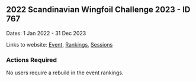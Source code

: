 ## 2022 Scandinavian Wingfoil Challenge 2023 - ID 767

Dates: 1 Jan 2022 - 31 Dec 2023

Links to website: [Event](https://www.gps-wingfoiling.com/default.aspx?mnu=event&val=767), [Rankings](https://www.gps-wingfoiling.com/default.aspx?mnu=eventranking&val=767), [Sessions](https://www.gps-wingfoiling.com/default.aspx?mnu=eventsessions&val=767)

### Actions Required

No users require a rebuild in the event rankings.

